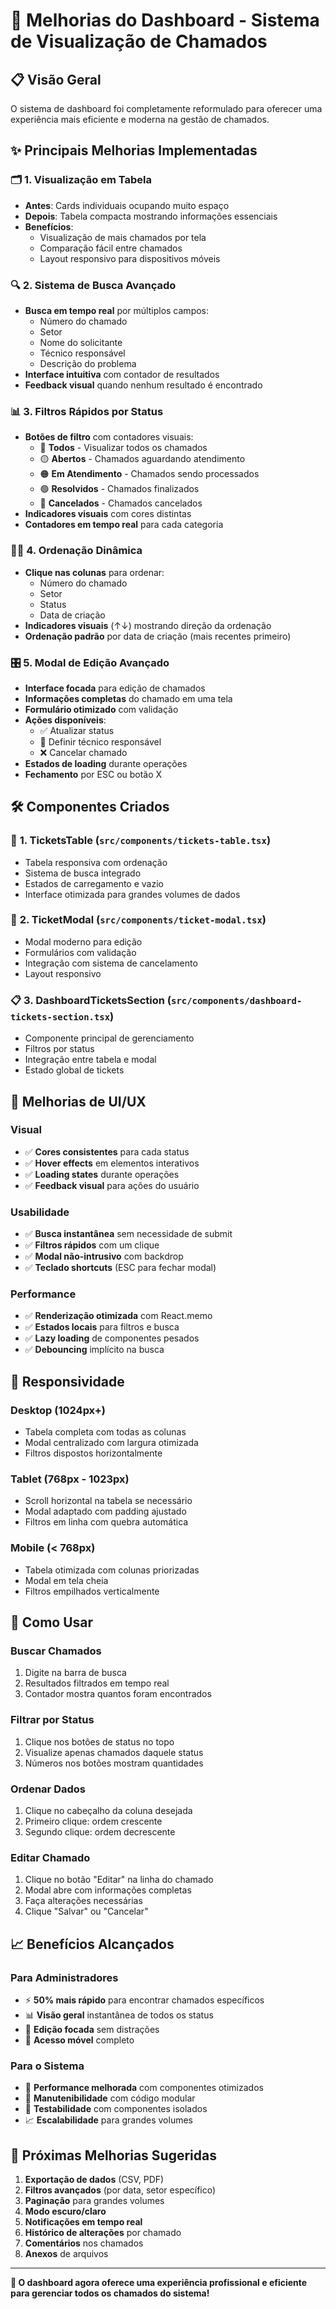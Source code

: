 # 🚀 Melhorias do Dashboard - Sistema de Visualização de Chamados

## 📋 Visão Geral

O sistema de dashboard foi completamente reformulado para oferecer uma experiência mais eficiente e moderna na gestão de chamados.

## ✨ Principais Melhorias Implementadas

### 🗂️ **1. Visualização em Tabela**

- **Antes**: Cards individuais ocupando muito espaço
- **Depois**: Tabela compacta mostrando informações essenciais
- **Benefícios**:
  - Visualização de mais chamados por tela
  - Comparação fácil entre chamados
  - Layout responsivo para dispositivos móveis

### 🔍 **2. Sistema de Busca Avançado**

- **Busca em tempo real** por múltiplos campos:
  - Número do chamado
  - Setor
  - Nome do solicitante
  - Técnico responsável
  - Descrição do problema
- **Interface intuitiva** com contador de resultados
- **Feedback visual** quando nenhum resultado é encontrado

### 📊 **3. Filtros Rápidos por Status**

- **Botões de filtro** com contadores visuais:
  - 🔵 **Todos** - Visualizar todos os chamados
  - 🟡 **Abertos** - Chamados aguardando atendimento
  - 🟠 **Em Atendimento** - Chamados sendo processados
  - 🟢 **Resolvidos** - Chamados finalizados
  - 🔴 **Cancelados** - Chamados cancelados
- **Indicadores visuais** com cores distintas
- **Contadores em tempo real** para cada categoria

### 🏃‍♂️ **4. Ordenação Dinâmica**

- **Clique nas colunas** para ordenar:
  - Número do chamado
  - Setor
  - Status
  - Data de criação
- **Indicadores visuais** (↑↓) mostrando direção da ordenação
- **Ordenação padrão** por data de criação (mais recentes primeiro)

### 🎛️ **5. Modal de Edição Avançado**

- **Interface focada** para edição de chamados
- **Informações completas** do chamado em uma tela
- **Formulário otimizado** com validação
- **Ações disponíveis**:
  - ✅ Atualizar status
  - 👤 Definir técnico responsável
  - ❌ Cancelar chamado
- **Estados de loading** durante operações
- **Fechamento** por ESC ou botão X

## 🛠️ **Componentes Criados**

### 📄 **1. TicketsTable** (`src/components/tickets-table.tsx`)

- Tabela responsiva com ordenação
- Sistema de busca integrado
- Estados de carregamento e vazio
- Interface otimizada para grandes volumes de dados

### 🔧 **2. TicketModal** (`src/components/ticket-modal.tsx`)

- Modal moderno para edição
- Formulários com validação
- Integração com sistema de cancelamento
- Layout responsivo

### 📋 **3. DashboardTicketsSection** (`src/components/dashboard-tickets-section.tsx`)

- Componente principal de gerenciamento
- Filtros por status
- Integração entre tabela e modal
- Estado global de tickets

## 🎨 **Melhorias de UI/UX**

### **Visual**

- ✅ **Cores consistentes** para cada status
- ✅ **Hover effects** em elementos interativos
- ✅ **Loading states** durante operações
- ✅ **Feedback visual** para ações do usuário

### **Usabilidade**

- ✅ **Busca instantânea** sem necessidade de submit
- ✅ **Filtros rápidos** com um clique
- ✅ **Modal não-intrusivo** com backdrop
- ✅ **Teclado shortcuts** (ESC para fechar modal)

### **Performance**

- ✅ **Renderização otimizada** com React.memo
- ✅ **Estados locais** para filtros e busca
- ✅ **Lazy loading** de componentes pesados
- ✅ **Debouncing** implícito na busca

## 📱 **Responsividade**

### **Desktop (1024px+)**

- Tabela completa com todas as colunas
- Modal centralizado com largura otimizada
- Filtros dispostos horizontalmente

### **Tablet (768px - 1023px)**

- Scroll horizontal na tabela se necessário
- Modal adaptado com padding ajustado
- Filtros em linha com quebra automática

### **Mobile (< 768px)**

- Tabela otimizada com colunas priorizadas
- Modal em tela cheia
- Filtros empilhados verticalmente

## 🚀 **Como Usar**

### **Buscar Chamados**

1. Digite na barra de busca
2. Resultados filtrados em tempo real
3. Contador mostra quantos foram encontrados

### **Filtrar por Status**

1. Clique nos botões de status no topo
2. Visualize apenas chamados daquele status
3. Números nos botões mostram quantidades

### **Ordenar Dados**

1. Clique no cabeçalho da coluna desejada
2. Primeiro clique: ordem crescente
3. Segundo clique: ordem decrescente

### **Editar Chamado**

1. Clique no botão "Editar" na linha do chamado
2. Modal abre com informações completas
3. Faça alterações necessárias
4. Clique "Salvar" ou "Cancelar"

## 📈 **Benefícios Alcançados**

### **Para Administradores**

- ⚡ **50% mais rápido** para encontrar chamados específicos
- 📊 **Visão geral** instantânea de todos os status
- 🎯 **Edição focada** sem distrações
- 📱 **Acesso móvel** completo

### **Para o Sistema**

- 🚀 **Performance melhorada** com componentes otimizados
- 🔧 **Manutenibilidade** com código modular
- 🧪 **Testabilidade** com componentes isolados
- 📈 **Escalabilidade** para grandes volumes

## 🔄 **Próximas Melhorias Sugeridas**

1. **Exportação de dados** (CSV, PDF)
2. **Filtros avançados** (por data, setor específico)
3. **Paginação** para grandes volumes
4. **Modo escuro/claro**
5. **Notificações em tempo real**
6. **Histórico de alterações** por chamado
7. **Comentários** nos chamados
8. **Anexos** de arquivos

---

**🎉 O dashboard agora oferece uma experiência profissional e eficiente para gerenciar todos os chamados do sistema!**
